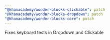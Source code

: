 ```yaml
---
"@khanacademy/wonder-blocks-clickable": patch
"@khanacademy/wonder-blocks-dropdown": patch
"@khanacademy/wonder-blocks-core": patch
---
```


Fixes keyboard tests in Dropdown and Clickable
